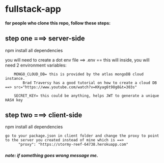 # fullstack-app
#### for people who clone this repo, follow these steps:


## step one ===> server-side

  npm install all dependencies
  
  you will need to create a dot env file ==> .env == this will 
    inside, you will need 2 environment variables: 
        
        MONGO_CLOUD_DB= this is provided by the atlas mongoDB cloud instance.
            Brad Traversy has a good tutorial on how to create a cloud DB ==> src="https://www.youtube.com/watch?v=KKyag6t98g8&t=303s"
        
        SECRET_KEY= this could be anything, helps JWT to generate a unique HASH key
        
 
## step two ===> client-side

  npm install all dependencies
  
  
    go to your package.json in client folder and change the proxy to point to the server you created instead of mine which is ==>
          "proxy": "https://stormy-reef-64738.herokuapp.com"

   
 
 

##### note: if something goes wrong message me.
